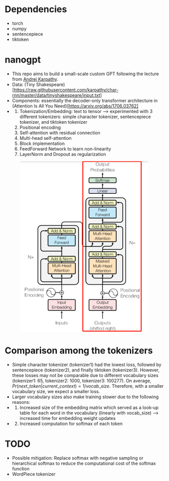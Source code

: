 # Dependencies
- torch
- numpy
- sentencepiece
- tiktoken

# nanogpt
- This repo aims to build a small-scale custom GPT following the lecture from [Andrej Karpathy](https://www.youtube.com/watch?v=kCc8FmEb1nY).
- Data: (Tiny Shakespeare)[https://raw.githubusercontent.com/karpathy/char-rnn/master/data/tinyshakespeare/input.txt]
- Components: essentially the decoder-only transformer architecture in (Attention Is All You Need)[https://arxiv.org/abs/1706.03762]
- 1. Tokenization/Embedding: text to tensor --> experimented with 3 different tokenizers: simple character tokenizer, sentencepiece tokenizer, and tiktoken tokenizer
  2. Positional encoding
  3. Self-attention with residual connection
  4. Multi-head self-attention
  5. Block implementation
  6. FeedForward Network to learn non-linearity
  7. LayerNorm and Dropout as regularization
<div align="center">
  <img src="transformer.png" alt="Transformer Architecture">
</div>

# Comparison among the tokenizers
- Simple character tokenizer (tokenizer1) had the lowest loss, followed by sentencepiece (tokenizer2), and finally tiktoken (tokenizer3). However, these losses may not be comparable due to different vocabulary sizes (tokenizer1: 65, tokenizer2: 1000, tokenizer3: 100277). On average, $Pr(next\_token|current\_context) = 1/vocab\_size$. Therefore, with a smaller vocabulary size, we expect a smaller loss.
- Larger vocabulary sizes also make training slower due to the following reasons:
- 1. Increased size of the embedding matrix which served as a look-up table for each word in the vocabulary (linearly with vocab_size) --> increased time for embedding weight updates
- 2. Increased computation for softmax of each token

# TODO
- Possible mitigation: Replace softmax with negative sampling or hierarchical softmax to reduce the computational cost of the softmax function
- WordPiece tokenizer
